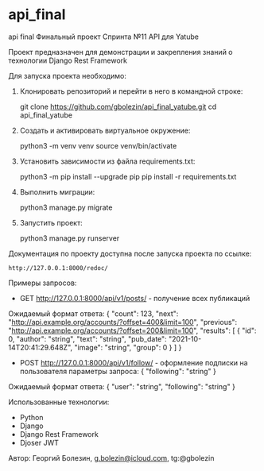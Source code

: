# api_final
api final
Финальный проект Спринта №11 API для Yatube

Проект предназначен для демонстрации и закрепления знаний 
о технологии Django Rest Framework

Для запуска проекта необходимо:

1. Клонировать репозиторий и перейти в него в командной строке:

    git clone https://github.com/gbolezin/api_final_yatube.git
    cd api_final_yatube

2. Cоздать и активировать виртуальное окружение:

    python3 -m venv venv
    source venv/bin/activate

3. Установить зависимости из файла requirements.txt:

    python3 -m pip install --upgrade pip
    pip install -r requirements.txt

4. Выполнить миграции:

    python3 manage.py migrate

5. Запустить проект:

    python3 manage.py runserver


Документация по проекту доступна после запуска проекта по ссылке:
    
    http://127.0.0.1:8000/redoc/

Примеры запросов:
 - GET http://127.0.0.1:8000/api/v1/posts/ - получение всех публикаций
 
 Ожидаемый формат ответа:
 {
  "count": 123,
  "next": "http://api.example.org/accounts/?offset=400&limit=100",
  "previous": "http://api.example.org/accounts/?offset=200&limit=100",
  "results": [
    {
      "id": 0,
      "author": "string",
      "text": "string",
      "pub_date": "2021-10-14T20:41:29.648Z",
      "image": "string",
      "group": 0
    }
  ]
}

 - POST http://127.0.0.1:8000/api/v1/follow/ - оформление подписки на пользователя
 параметры запроса:
 {
    "following": "string"
 }

 Ожидаемый формат ответа:
 {
    "user": "string",
    "following": "string"
 }

Использованные технологии:
 - Python
 - Django
 - Django Rest Framework
 - Djoser JWT

 Автор: Георгий Болезин, g.bolezin@icloud.com, tg:@gbolezin
